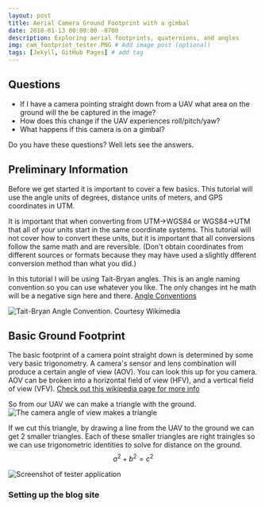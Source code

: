 ```yaml
---
layout: post
title: Aerial Camera Ground Footprint with a gimbal 
date: 2018-01-13 00:00:00 -0700
description: Exploring aerial footprints, quaternions, and angles
img: cam_footprint_tester.PNG # Add image post (optional)
tags: [Jekyll, GitHub Pages] # add tag
---
```

## Questions
* If I have a camera pointing straight down from a UAV what area on the ground will the be captured in the image?
* How does this change if the UAV experiences roll/pitch/yaw?
* What happens if this camera is on a gimbal?

Do you have these questions? Well lets see the answers.

## Preliminary Information
Before we get started it is important to cover a few basics. This tutorial will use the angle units of degrees, distance units of meters, and GPS coordinates in UTM.

It is important that when converting from UTM->WGS84 or WGS84->UTM that all of your units start in the same coordinate systems. This tutorial will not cover how to convert these units, but it is important that all conversions follow the same math and are reversible. (Don't obtain coordinates from different sources or formats because they may have used a slightly dfferent conversion method than what you did.)

In this tutorial I will be using Tait-Bryan angles. This is an angle naming convention so you can use whatever you like. The only changes int he math will be a negative sign here and there. [Angle Conventions](https://en.wikipedia.org/wiki/Euler_angles)

![Tait-Bryan Angle Convention. Courtesy Wikimedia](https://upload.wikimedia.org/wikipedia/commons/thumb/5/53/Taitbrianzyx.svg/1225px-Taitbrianzyx.svg.png)


## Basic Ground Footprint
The basic footprint of a camera point straight down is determined by some very basic trigonometry. A camera's sensor and lens combination will produce a certain angle of view (AOV). You can look this up for you camera. AOV can be broken into a horizontal field of view (HFV), and a vertical field of view (VFV). [Check out this wikipedia page for more info](https://en.wikipedia.org/wiki/Field_of_view)

So from our UAV we can make a triangle with the ground.
![The camera angle of view makes a triangle]({{site.baseurl}}/assets/img/simple_triangle.png)

If we cut this triangle, by drawing a line from the UAV to the ground we can get 2 smaller triangles. Each of these smaller triangles are right traingles so we can use trigonometric identities to solve for distance on the ground.
$$a^2 + b^2 = c^2$$

![Screenshot of tester application]({{site.baseurl}}/assets/img/cam_footprint_tester.PNG)


### Setting up the blog site
